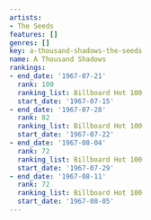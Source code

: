 ```yaml
---
artists:
- The Seeds
features: []
genres: []
key: a-thousand-shadows-the-seeds
name: A Thousand Shadows
rankings:
- end_date: '1967-07-21'
  rank: 100
  ranking_list: Billboard Hot 100
  start_date: '1967-07-15'
- end_date: '1967-07-28'
  rank: 82
  ranking_list: Billboard Hot 100
  start_date: '1967-07-22'
- end_date: '1967-08-04'
  rank: 72
  ranking_list: Billboard Hot 100
  start_date: '1967-07-29'
- end_date: '1967-08-11'
  rank: 72
  ranking_list: Billboard Hot 100
  start_date: '1967-08-05'
---
```


